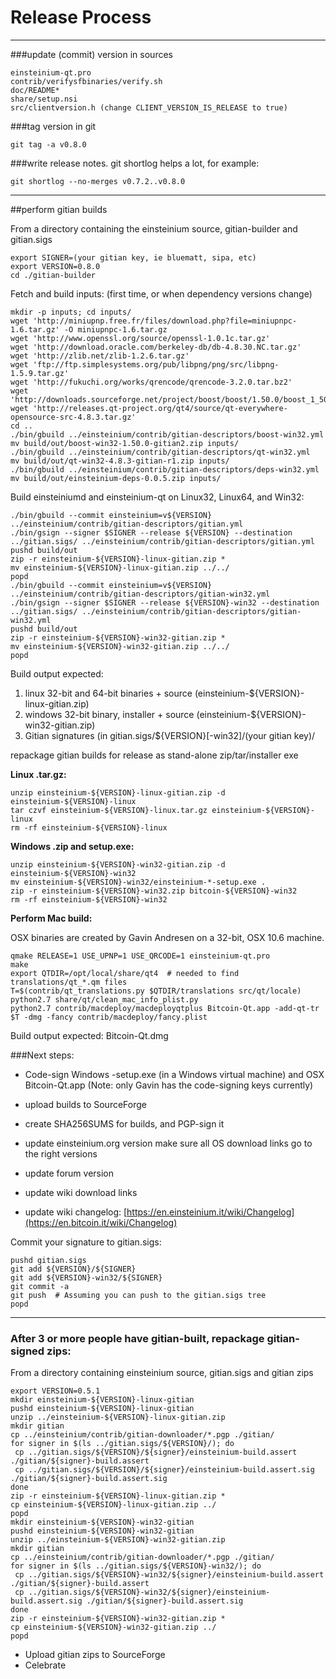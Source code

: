 Release Process
====================

* * *

###update (commit) version in sources


	einsteinium-qt.pro
	contrib/verifysfbinaries/verify.sh
	doc/README*
	share/setup.nsi
	src/clientversion.h (change CLIENT_VERSION_IS_RELEASE to true)

###tag version in git

	git tag -a v0.8.0

###write release notes. git shortlog helps a lot, for example:

	git shortlog --no-merges v0.7.2..v0.8.0

* * *

##perform gitian builds

 From a directory containing the einsteinium source, gitian-builder and gitian.sigs
  
	export SIGNER=(your gitian key, ie bluematt, sipa, etc)
	export VERSION=0.8.0
	cd ./gitian-builder

 Fetch and build inputs: (first time, or when dependency versions change)

	mkdir -p inputs; cd inputs/
	wget 'http://miniupnp.free.fr/files/download.php?file=miniupnpc-1.6.tar.gz' -O miniupnpc-1.6.tar.gz
	wget 'http://www.openssl.org/source/openssl-1.0.1c.tar.gz'
	wget 'http://download.oracle.com/berkeley-db/db-4.8.30.NC.tar.gz'
	wget 'http://zlib.net/zlib-1.2.6.tar.gz'
	wget 'ftp://ftp.simplesystems.org/pub/libpng/png/src/libpng-1.5.9.tar.gz'
	wget 'http://fukuchi.org/works/qrencode/qrencode-3.2.0.tar.bz2'
	wget 'http://downloads.sourceforge.net/project/boost/boost/1.50.0/boost_1_50_0.tar.bz2'
	wget 'http://releases.qt-project.org/qt4/source/qt-everywhere-opensource-src-4.8.3.tar.gz'
	cd ..
	./bin/gbuild ../einsteinium/contrib/gitian-descriptors/boost-win32.yml
	mv build/out/boost-win32-1.50.0-gitian2.zip inputs/
	./bin/gbuild ../einsteinium/contrib/gitian-descriptors/qt-win32.yml
	mv build/out/qt-win32-4.8.3-gitian-r1.zip inputs/
	./bin/gbuild ../einsteinium/contrib/gitian-descriptors/deps-win32.yml
	mv build/out/einsteinium-deps-0.0.5.zip inputs/

 Build einsteiniumd and einsteinium-qt on Linux32, Linux64, and Win32:
  
	./bin/gbuild --commit einsteinium=v${VERSION} ../einsteinium/contrib/gitian-descriptors/gitian.yml
	./bin/gsign --signer $SIGNER --release ${VERSION} --destination ../gitian.sigs/ ../einsteinium/contrib/gitian-descriptors/gitian.yml
	pushd build/out
	zip -r einsteinium-${VERSION}-linux-gitian.zip *
	mv einsteinium-${VERSION}-linux-gitian.zip ../../
	popd
	./bin/gbuild --commit einsteinium=v${VERSION} ../einsteinium/contrib/gitian-descriptors/gitian-win32.yml
	./bin/gsign --signer $SIGNER --release ${VERSION}-win32 --destination ../gitian.sigs/ ../einsteinium/contrib/gitian-descriptors/gitian-win32.yml
	pushd build/out
	zip -r einsteinium-${VERSION}-win32-gitian.zip *
	mv einsteinium-${VERSION}-win32-gitian.zip ../../
	popd

  Build output expected:

  1. linux 32-bit and 64-bit binaries + source (einsteinium-${VERSION}-linux-gitian.zip)
  2. windows 32-bit binary, installer + source (einsteinium-${VERSION}-win32-gitian.zip)
  3. Gitian signatures (in gitian.sigs/${VERSION}[-win32]/(your gitian key)/

repackage gitian builds for release as stand-alone zip/tar/installer exe

**Linux .tar.gz:**

	unzip einsteinium-${VERSION}-linux-gitian.zip -d einsteinium-${VERSION}-linux
	tar czvf einsteinium-${VERSION}-linux.tar.gz einsteinium-${VERSION}-linux
	rm -rf einsteinium-${VERSION}-linux

**Windows .zip and setup.exe:**

	unzip einsteinium-${VERSION}-win32-gitian.zip -d einsteinium-${VERSION}-win32
	mv einsteinium-${VERSION}-win32/einsteinium-*-setup.exe .
	zip -r einsteinium-${VERSION}-win32.zip bitcoin-${VERSION}-win32
	rm -rf einsteinium-${VERSION}-win32

**Perform Mac build:**

  OSX binaries are created by Gavin Andresen on a 32-bit, OSX 10.6 machine.

	qmake RELEASE=1 USE_UPNP=1 USE_QRCODE=1 einsteinium-qt.pro
	make
	export QTDIR=/opt/local/share/qt4  # needed to find translations/qt_*.qm files
	T=$(contrib/qt_translations.py $QTDIR/translations src/qt/locale)
	python2.7 share/qt/clean_mac_info_plist.py
	python2.7 contrib/macdeploy/macdeployqtplus Bitcoin-Qt.app -add-qt-tr $T -dmg -fancy contrib/macdeploy/fancy.plist

 Build output expected: Bitcoin-Qt.dmg

###Next steps:

* Code-sign Windows -setup.exe (in a Windows virtual machine) and
  OSX Bitcoin-Qt.app (Note: only Gavin has the code-signing keys currently)

* upload builds to SourceForge

* create SHA256SUMS for builds, and PGP-sign it

* update einsteinium.org version
  make sure all OS download links go to the right versions

* update forum version

* update wiki download links

* update wiki changelog: [https://en.einsteinium.it/wiki/Changelog](https://en.bitcoin.it/wiki/Changelog)

Commit your signature to gitian.sigs:

	pushd gitian.sigs
	git add ${VERSION}/${SIGNER}
	git add ${VERSION}-win32/${SIGNER}
	git commit -a
	git push  # Assuming you can push to the gitian.sigs tree
	popd

-------------------------------------------------------------------------

### After 3 or more people have gitian-built, repackage gitian-signed zips:

From a directory containing einsteinium source, gitian.sigs and gitian zips

	export VERSION=0.5.1
	mkdir einsteinium-${VERSION}-linux-gitian
	pushd einsteinium-${VERSION}-linux-gitian
	unzip ../einsteinium-${VERSION}-linux-gitian.zip
	mkdir gitian
	cp ../einsteinium/contrib/gitian-downloader/*.pgp ./gitian/
	for signer in $(ls ../gitian.sigs/${VERSION}/); do
	 cp ../gitian.sigs/${VERSION}/${signer}/einsteinium-build.assert ./gitian/${signer}-build.assert
	 cp ../gitian.sigs/${VERSION}/${signer}/einsteinium-build.assert.sig ./gitian/${signer}-build.assert.sig
	done
	zip -r einsteinium-${VERSION}-linux-gitian.zip *
	cp einsteinium-${VERSION}-linux-gitian.zip ../
	popd
	mkdir einsteinium-${VERSION}-win32-gitian
	pushd einsteinium-${VERSION}-win32-gitian
	unzip ../einsteinium-${VERSION}-win32-gitian.zip
	mkdir gitian
	cp ../einsteinium/contrib/gitian-downloader/*.pgp ./gitian/
	for signer in $(ls ../gitian.sigs/${VERSION}-win32/); do
	 cp ../gitian.sigs/${VERSION}-win32/${signer}/einsteinium-build.assert ./gitian/${signer}-build.assert
	 cp ../gitian.sigs/${VERSION}-win32/${signer}/einsteinium-build.assert.sig ./gitian/${signer}-build.assert.sig
	done
	zip -r einsteinium-${VERSION}-win32-gitian.zip *
	cp einsteinium-${VERSION}-win32-gitian.zip ../
	popd

- Upload gitian zips to SourceForge
- Celebrate 
